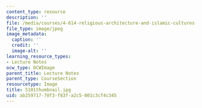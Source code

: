 ```yaml
---
content_type: resource
description: ''
file: /media/courses/4-614-religious-architecture-and-islamic-cultures-fall-2002/ab25971770f3f83fa2c5001c3cf4c345_5101thumbnail.jpg
file_type: image/jpeg
image_metadata:
  caption: ''
  credit: ''
  image-alt: ''
learning_resource_types:
- Lecture Notes
ocw_type: OCWImage
parent_title: Lecture Notes
parent_type: CourseSection
resourcetype: Image
title: 5101thumbnail.jpg
uid: ab259717-70f3-f83f-a2c5-001c3cf4c345
---
```

